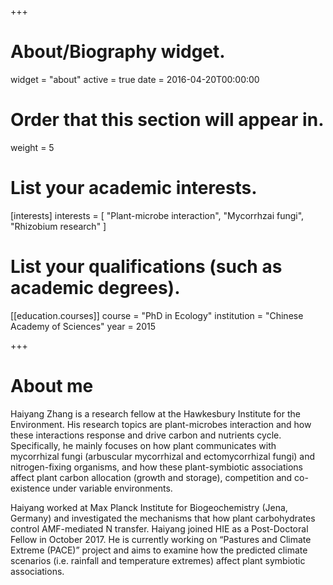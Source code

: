 
+++
# About/Biography widget.
widget = "about"
active = true
date = 2016-04-20T00:00:00

# Order that this section will appear in.
weight = 5

# List your academic interests.
[interests]
  interests = [
    "Plant-microbe interaction",
    "Mycorrhzai fungi",
    "Rhizobium research"
  ]

# List your qualifications (such as academic degrees).
[[education.courses]]
  course = "PhD in Ecology"
  institution = "Chinese Academy of Sciences"
  year = 2015


+++

# About me

Haiyang Zhang is a research fellow at the Hawkesbury Institute for the Environment. His research topics are plant-microbes interaction and how these interactions response and drive carbon and nutrients cycle. Specifically, he mainly focuses on how plant communicates with mycorrhizal fungi (arbuscular mycorrhizal and ectomycorrhizal fungi) and nitrogen-fixing organisms, and how these plant-symbiotic associations affect plant carbon allocation (growth and storage), competition and co-existence under variable environments.

Haiyang worked at Max Planck Institute for Biogeochemistry (Jena, Germany) and investigated the mechanisms that how plant carbohydrates control AMF-mediated N transfer. Haiyang joined HIE as a Post-Doctoral Fellow in October 2017. He is currently working on “Pastures and Climate Extreme (PACE)” project and aims to examine how the predicted climate scenarios (i.e. rainfall and temperature extremes) affect plant symbiotic associations.





